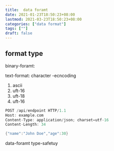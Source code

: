 ```yaml
---
title:  data foramt
date: 2021-01-23T18:50:23+08:00
lastmod: 2021-03-23T18:50:23+08:00
categories: ["data format"]
tags: [""]
draft: false
---
```





## format type

binary-foramt:


text-format:  character -ecncoding

1. ascii
2.  uft-16
3. uft-18
4. uft-16
```c
POST /api/endpoint HTTP/1.1
Host: example.com
Content-Type: application/json; charset=utf-16
Content-Length: 34

{"name":"John Doe","age":30}

```




data-foramt  type-safetuy